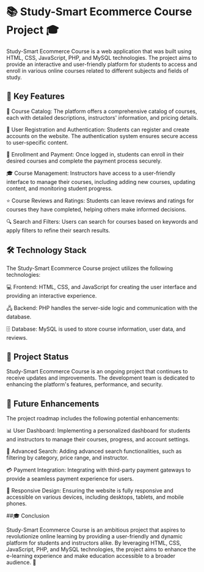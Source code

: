# 📚 Study-Smart Ecommerce Course Project 🎓

Study-Smart Ecommerce Course is a web application that was built using HTML, CSS, JavaScript, PHP, and MySQL technologies. The project aims to provide an interactive and user-friendly platform for students to access and enroll in various online courses related to different subjects and fields of study.

## 🔑 Key Features

 📖 Course Catalog: The platform offers a comprehensive catalog of courses, each with detailed descriptions, instructors' information, and 
 pricing details.
 
 📝 User Registration and Authentication: Students can register and create accounts on the website. The authentication system ensures secure 
 access to user-specific content.

 💼 Enrollment and Payment: Once logged in, students can enroll in their desired courses and complete the payment process securely.
 
 🎓 Course Management: Instructors have access to a user-friendly interface to manage their courses, including adding new courses, updating 
 content, and monitoring student progress.
 
 ⭐ Course Reviews and Ratings: Students can leave reviews and ratings for courses they have completed, helping others make informed decisions.
 
 🔍 Search and Filters: Users can search for courses based on keywords and apply filters to refine their search results.
 
## 🛠️ Technology Stack

The Study-Smart Ecommerce Course project utilizes the following technologies:

💻 Frontend: HTML, CSS, and JavaScript for creating the user interface and providing an interactive experience.

🖧 Backend: PHP handles the server-side logic and communication with the database.

🗄️ Database: MySQL is used to store course information, user data, and reviews.

## 🚀 Project Status

Study-Smart Ecommerce Course is an ongoing project that continues to receive updates and improvements. The development team is dedicated to enhancing the platform's features, performance, and security.

## 🔮 Future Enhancements

The project roadmap includes the following potential enhancements:

📊 User Dashboard: Implementing a personalized dashboard for students and instructors to manage their courses, progress, and account settings.

🧭 Advanced Search: Adding advanced search functionalities, such as filtering by category, price range, and instructor.

💳 Payment Integration: Integrating with third-party payment gateways to provide a seamless payment experience for users.

📱 Responsive Design: Ensuring the website is fully responsive and accessible on various devices, including desktops, tablets, and mobile phones.

##🎓 Conclusion

Study-Smart Ecommerce Course is an ambitious project that aspires to revolutionize online learning by providing a user-friendly and dynamic platform for students and instructors alike. By leveraging HTML, CSS, JavaScript, PHP, and MySQL technologies, the project aims to enhance the e-learning experience and make education accessible to a broader audience. 🌟
